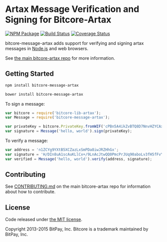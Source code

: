 # Artax Message Verification and Signing for Bitcore-Artax


[![NPM Package](https://img.shields.io/npm/v/bitcore-message-artax.svg?style=flat-square)](https://www.npmjs.org/package/bitcore-message-artax)
[![Build Status](https://img.shields.io/travis/yoyaeArtax/bitcore-message-artax.svg?branch=master&style=flat-square)](https://travis-ci.org/yoyaeArtax/bitcore-message-artax)
[![Coverage Status](https://img.shields.io/coveralls/bitpay/bitcore-message-artax.svg?style=flat-square)](https://coveralls.io/r/yoyaeArtax/bitcore-message-artax?branch=master)

bitcore-message-artax adds support for verifying and signing artax messages in [Node.js](http://nodejs.org/) and web browsers.

See [the main bitcore-artax repo](https://github.com/yoyaeArtax/bitcore-artax) for more information.

## Getting Started

```sh
npm install bitcore-message-artax
```

```sh
bower install bitcore-message-artax
```

To sign a message:

```javascript
var bitcore = require('bitcore-lib-artax');
var Message = require('bitcore-message-artax');

var privateKey = bitcore.PrivateKey.fromWIF('cPBn5A4ikZvBTQ8D7NnvHZYCAxzDZ5Z2TSGW2LkyPiLxqYaJPBW4');
var signature = Message('hello, world').sign(privateKey);
```

To verify a message:

```javascript
var address = 'n1ZCYg9YXtB5XCZazLxSmPDa8iwJRZHhGx';
var signature = 'H/DIn8uA1scAuKLlCx+/9LnAcJtwQQ0PmcPrJUq90aboLv3fH5fFvY+vmbfOSFEtGarznYli6ShPr9RXwY9UrIY=';
var verified = Message('hello, world').verify(address, signature);
```

## Contributing

See [CONTRIBUTING.md](https://github.com/yoyaeArtax/bitcore-artax/blob/master/CONTRIBUTING.md) on the main bitcore-artax repo for information about how to contribute.

## License

Code released under [the MIT license](https://github.com/bitpay/bitcore/blob/master/LICENSE).

Copyright 2013-2015 BitPay, Inc. Bitcore is a trademark maintained by BitPay, Inc.

